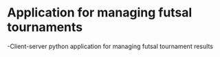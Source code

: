 # Application for managing futsal tournaments

 -Client-server python application for managing futsal tournament results 
